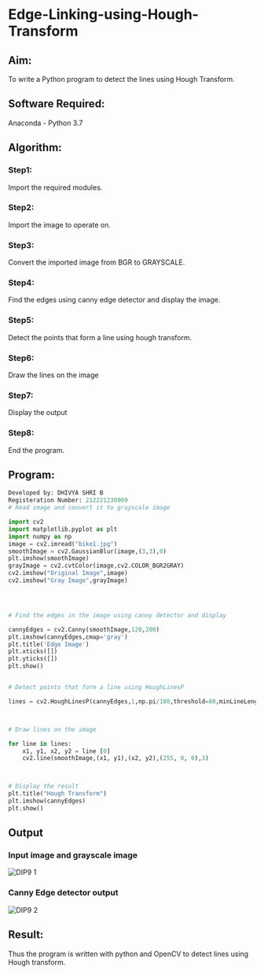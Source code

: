 # Edge-Linking-using-Hough-Transform
## Aim:
To write a Python program to detect the lines using Hough Transform.

## Software Required:
Anaconda - Python 3.7

## Algorithm:
### Step1:
Import the required modules.

### Step2:
Import the image to operate on.

### Step3:
Convert the imported image from BGR to GRAYSCALE.

### Step4:
Find the edges using canny edge detector and display the image.

### Step5:
Detect the points that form a line using hough transform.

### Step6:
Draw the lines on the image

### Step7:
Display the output

### Step8:
End the program.


## Program:
```Python
Developed by: DHIVYA SHRI B
Registeration Number: 212221230009
# Read image and convert it to grayscale image

import cv2
import matplotlib.pyplot as plt
import numpy as np
image = cv2.imread("bike1.jpg")
smoothImage = cv2.GaussianBlur(image,(3,3),0)
plt.imshow(smoothImage)
grayImage = cv2.cvtColor(image,cv2.COLOR_BGR2GRAY)
cv2.imshow("Original Image",image)
cv2.imshow("Gray Image",grayImage)




# Find the edges in the image using canny detector and display

cannyEdges = cv2.Canny(smoothImage,120,200)
plt.imshow(cannyEdges,cmap='gray')
plt.title('Edge Image')
plt.xticks([])
plt.yticks([])
plt.show()


# Detect points that form a line using HoughLinesP

lines = cv2.HoughLinesP(cannyEdges,1,np.pi/180,threshold=80,minLineLength = 50,maxLineGap = 250)



# Draw lines on the image

for line in lines:
    x1, y1, x2, y2 = line [0]
    cv2.line(smoothImage,(x1, y1),(x2, y2),(255, 0, 0),3)



# Display the result
plt.title("Hough Transform")
plt.imshow(cannyEdges)
plt.show()

```
## Output

### Input image and grayscale image
![DIP9 1](https://user-images.githubusercontent.com/94827772/169645557-dfdbab1c-9e21-48ea-bdac-56bc59f7a279.png)

### Canny Edge detector output
![DIP9 2](https://user-images.githubusercontent.com/94827772/169645563-5fcf6b7b-31c8-4e24-babf-179a67d6338d.png)


## Result:
Thus the program is written with python and OpenCV to detect lines using Hough transform. 
